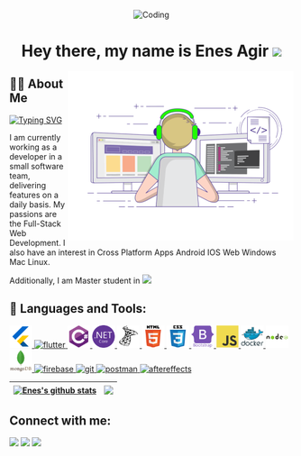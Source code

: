 <p align="center" xmlns="http://www.w3.org/1999/html">
   <br>
    <img align="center" alt="Coding" style=" object-fit: cover;"    src="https://github.com/EnesAgir-7/React-Portfolio/blob/main/client/public/github_Image.jpg">
  <br>
</p>

<h1 align="center">Hey there, my name is Enes Agir <img src="https://media.giphy.com/media/hvRJCLFzcasrR4ia7z/giphy.gif" width="30px"></h1>


<img align="right" alt="Coding" width="400" src="https://github.com/profjordanov/profjordanov/blob/main/coding-person.gif">


## 🙋‍♂️ About Me


[![Typing SVG](https://readme-typing-svg.herokuapp.com?color=2951F7&lines=Passionate+Developer;Python+%26+Django;Javascript+%26+React;Flutter+%26+Dart;Html+%26Css)](https://git.io/typing-svg)

I am currently working as a developer in a small software team, delivering features on a daily basis. My passions are the Full-Stack Web Development. I also have an interest in Cross Platform Apps Android IOS Web Windows Mac Linux. 

Additionally, I am Master student in [<img width="120" src="https://www.helping.academy/images/Logos/SRH.png">](https://www.srh-hochschule-heidelberg.de/)

## 🚀 Languages and Tools:

<p align="centre">
    <a href="https://flutter.dev/?gclsrc=aw.ds&gclid=EAIaIQobChMI4djN3NTA9QIVDxoGAB2GBw9YEAAYASAAEgJpnfD_BwE" target="_blank"> <img src="https://raw.githubusercontent.com/flutter-rus/flutter-rus.github.io/master/images/logo.png" alt="flutter" width="40" height="40" /> </a>
    <a href="https://dart.dev/overview" target="_blank"> <img src="https://www.scottbrady91.com/img/logos/dart.png" alt="flutter" width="40" height="40" /> </a>
    <a href="https://docs.microsoft.com/en-us/dotnet/csharp/" target="_blank"> <img src="https://raw.githubusercontent.com/devicons/devicon/master/icons/csharp/csharp-original.svg" alt="csharp" width="40" height="40" /> </a>
    <a href="https://en.wikipedia.org/wiki/.NET_Core" target="_blank"> <img src="https://raw.githubusercontent.com/devicons/devicon/master/icons/dotnetcore/dotnetcore-original.svg" alt="dotnetcore" width="40" height="40" /> </a>
    <a href="https://www.microsoft.com/en-us/sql-server/" target="_blank"> <img src="https://raw.githubusercontent.com/devicons/devicon/master/icons/microsoftsqlserver/microsoftsqlserver-plain.svg" alt="microsoftsqlserver" width="40" height="40" /> </a>
    <a href="https://www.w3.org/html/" target="_blank"> <img src="https://raw.githubusercontent.com/devicons/devicon/master/icons/html5/html5-original-wordmark.svg" alt="html5" width="40" height="40" /> </a>
    <a href="https://www.w3schools.com/css/" target="_blank"> <img src="https://raw.githubusercontent.com/devicons/devicon/master/icons/css3/css3-original-wordmark.svg" alt="css3" width="40" height="40" /> </a>
    <a href="https://getbootstrap.com" target="_blank"> <img src="https://raw.githubusercontent.com/devicons/devicon/master/icons/bootstrap/bootstrap-plain-wordmark.svg" alt="bootstrap" width="40" height="40" /> </a>
    <a href="https://developer.mozilla.org/en-US/docs/Web/JavaScript" target="_blank"> <img src="https://raw.githubusercontent.com/devicons/devicon/master/icons/javascript/javascript-original.svg" alt="javascript" width="40" height="40" /> </a>
    <a href="https://www.docker.com/" target="_blank"> <img src="https://raw.githubusercontent.com/devicons/devicon/master/icons/docker/docker-original-wordmark.svg" alt="docker" width="40" height="40" /> </a>
    <a href="https://nodejs.org" target="_blank"> <img src="https://raw.githubusercontent.com/devicons/devicon/master/icons/nodejs/nodejs-original-wordmark.svg" alt="nodejs" width="40" height="40" /> </a>
    <a href="https://www.mongodb.com/" target="_blank"> <img src="https://raw.githubusercontent.com/devicons/devicon/master/icons/mongodb/mongodb-original-wordmark.svg" alt="mongodb" width="40" height="40" /> </a>
    <a href="https://firebase.google.com/" target="_blank"> <img src="https://www.vectorlogo.zone/logos/firebase/firebase-icon.svg" alt="firebase" width="40" height="40" /> </a>
    <a href="https://git-scm.com/" target="_blank"> <img src="https://www.vectorlogo.zone/logos/git-scm/git-scm-icon.svg" alt="git" width="40" height="40" /> </a>
    <a href="https://postman.com" target="_blank"> <img src="https://www.vectorlogo.zone/logos/getpostman/getpostman-icon.svg" alt="postman" width="40" height="40" /> </a>
    <a href="https://en.wikipedia.org/wiki/Adobe_Illustrator" target="_blank"> <img src="https://upload.wikimedia.org/wikipedia/commons/thumb/f/fb/Adobe_Illustrator_CC_icon.svg/640px-Adobe_Illustrator_CC_icon.svg.png" alt="aftereffects" width="40" height="40" /> </a>
</p>


| <a href="https://github.com/EnesAgir-7/github-readme-stats"><img align="center" src="https://github-readme-stats.vercel.app/api?username=EnesAgir-7&show_icons=true&include_all_commits=true&theme=buefy&hide_border=true" alt="Enes's github stats" /></a> | <a href="https://github.com/EnesAgir-7/github-readme-stats"><img align="center" src="https://github-readme-stats.vercel.app/api/top-langs/?username=EnesAgir-7&layout=compact&theme=buefy&hide_border=true" /></a> |
| ------------- | ------------- |


## Connect with me:
<p align="left">

<a href = "https://www.linkedin.com/in/enes-agir-a0b926200/"><img src="https://img.icons8.com/fluent/48/000000/linkedin.png"/></a>
<a href = "https://twitter.com/enes_agir7"><img src="https://img.icons8.com/fluent/48/000000/twitter.png"/></a>
<a href = "https://instagram.com/enes.agir7?utm_medium=copy_link"><img src="https://img.icons8.com/fluent/48/000000/instagram-new.png"/></a>

</p>
